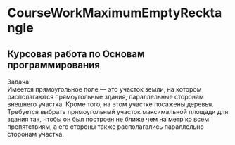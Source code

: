 # CourseWorkMaximumEmptyRecktangle
 ## Курсовая работа по Основам программирования <br/>
 Задача: <br/>
 Имеется прямоугольное поле — это участок земли, на котором располагаются прямоугольные здания, параллельные сторонам внешнего участка. Кроме того, на этом участке посажены деревья. Требуется выбрать прямоугольный участок максимальной площади для здания так, чтобы он был построен не ближе чем на метр ко всем препятствиям, а его стороны также располагались параллельно сторонам участка.